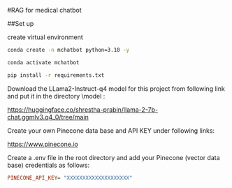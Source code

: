 #RAG for medical chatbot


##Set up

create virtual environment

```bash
conda create -n mchatbot python=3.10 -y
```
```bash
conda activate mchatbot
```
```bash
pip install -r requirements.txt
```

Download the LLama2-Instruct-q4 model for this project from following link and put it in the directory \model :

https://huggingface.co/shrestha-prabin/llama-2-7b-chat.ggmlv3.q4_0/tree/main 

Create your own Pinecone data base and API KEY under following links:

https://www.pinecone.io

Create a .env file in the root directory and add your Pinecone (vector data base) credentials as follows:

```ini
PINECONE_API_KEY= "XXXXXXXXXXXXXXXXXXXX"
``` 
